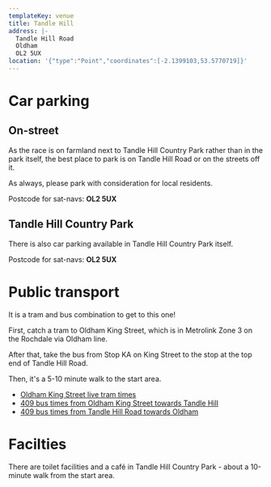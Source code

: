 ```yaml
---
templateKey: venue
title: Tandle Hill
address: |-
  Tandle Hill Road
  Oldham
  OL2 5UX
location: '{"type":"Point","coordinates":[-2.1399103,53.5770719]}'
---
```

# Car parking

## On-street

As the race is on farmland next to Tandle Hill Country Park rather than in the park itself,
the best place to park is on Tandle Hill Road or on the streets off it.

As always, please park with consideration for local residents.

Postcode for sat-navs: **OL2 5UX**

## Tandle Hill Country Park

There is also car parking available in Tandle Hill Country Park itself. 

Postcode for sat-navs: **OL2 5UX**

# Public transport

It is a tram and bus combination to get to this one!

First, catch a tram to Oldham King Street, which is in Metrolink Zone 3 on the Rochdale via Oldham line. 

After that, take the bus from Stop KA on King Street to the stop at the top end of Tandle Hill Road.

Then, it's a 5-10 minute walk to the start area.

* [Oldham King Street live tram times](https://tfgm.com/public-transport/tram/stops/oldham-king-street-tram)
* [409 bus times from Oldham King Street towards Tandle Hill](https://tfgm.com/public-transport/bus/stops/1800ED15291/409)
* [409 bus times from Tandle Hill Road towards Oldham](https://tfgm.com/public-transport/bus/stops/1800ED16941/409)

# Facilties

There are toilet facilities and a café in Tandle Hill Country Park - about a
10-minute walk from the start area.
